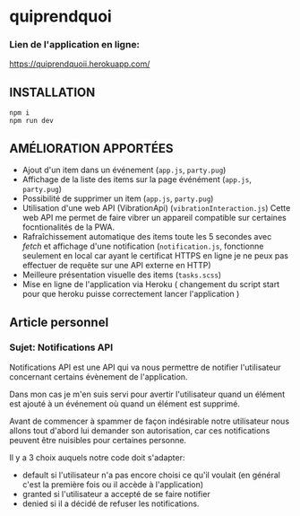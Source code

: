 # quiprendquoi

### Lien de l'application en ligne: 

https://quiprendquoii.herokuapp.com/

## INSTALLATION

```
npm i
npm run dev
```

## AMÉLIORATION APPORTÉES

- Ajout d'un item dans un événement (`app.js`, `party.pug`)
- Affichage de la liste des items sur la page événément (`app.js`, `party.pug`)
- Possibilité de supprimer un item (`app.js`, `party.pug`)
- Utilisation d'une web API (VibrationApi) (`vibrationInteraction.js`)
  Cette web API me permet de faire vibrer un appareil compatible sur certaines focntionalités de la PWA.
- Rafraîchissement automatique des items toute les 5 secondes avec _fetch_ et affichage d'une notification (`notification.js`, fonctionne seulement en local car ayant le certificat HTTPS en ligne je ne peux 
  pas effectuer de requête sur une API externe en HTTP)
- Meilleure présentation visuelle des items (`tasks.scss`)
- Mise en ligne de l'application via Heroku ( changement du script start pour que heroku puisse correctement
  lancer l'application )

## Article personnel

### Sujet: Notifications API

Notifications API est une API qui va nous permettre de notifier l'utilisateur concernant certains
évènement de l'application.

Dans mon cas je m'en suis servi pour avertir l'utilisateur quand un élément est ajouté à un
événement où quand un élément est supprimé.

Avant de commencer à spammer de façon indésirable notre utilisateur nous allons tout d'abord
lui demander son autorisation, car ces notifications peuvent être nuisibles pour certaines
personne.

Il y a 3 choix auquels notre code doit s'adapter: 
- default si l'utilisateur n'a pas encore choisi ce qu'il voulait (en général c'est la première fois ou il accède à l'application) 
- granted si l'utilisateur a accepté de se faire notifier
- denied si il a décidé de refuser les notifications.

